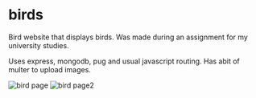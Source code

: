 # birds

Bird website that displays birds. Was made during an assignment for my university studies.

Uses express, mongodb, pug and usual javascript routing. Has abit of multer to upload images.

![bird page](https://i.imgur.com/MQxHSxl.jpg)
![bird page2](https://i.imgur.com/XMrg6IL.jpg)